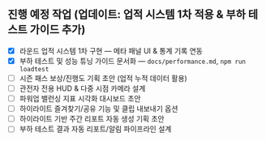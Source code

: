 ## 진행 예정 작업 (업데이트: 업적 시스템 1차 적용 & 부하 테스트 가이드 추가)
- [x] 라운드 업적 시스템 1차 구현 — 메타 패널 UI & 통계 기록 연동
- [x] 부하 테스트 및 성능 튜닝 가이드 문서화 — `docs/performance.md`, `npm run loadtest`
- [ ] 시즌 패스 보상/진행도 기획 초안 (업적 누적 데이터 활용)
- [ ] 관전자 전용 HUD & 다중 시점 카메라 설계
- [ ] 파워업 밸런싱 지표 시각화 대시보드 초안
- [ ] 하이라이트 즐겨찾기/공유 기능 및 클립 내보내기 옵션
- [ ] 하이라이트 기반 주간 리포트 자동 생성 기획 초안
- [ ] 부하 테스트 결과 자동 리포트/알림 파이프라인 설계

